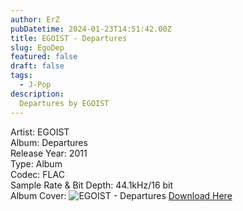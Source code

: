 ```yaml
---
author: ErZ
pubDatetime: 2024-01-23T14:51:42.00Z
title: EGOIST - Departures
slug: EgoDep
featured: false
draft: false
tags:
  - J-Pop
description:
  Departures by EGOIST
---
```

Artist: EGOIST<br>
Album: Departures<br>
Release Year: 2011<br>
Type: Album<br>
Codec: FLAC<br>
Sample Rate & Bit Depth: 44.1kHz/16 bit<br>
Album Cover: ![EGOIST - Departures](https://ucarecdn.com/46c9fa39-515c-41ed-8e0e-b00509adaa99/-/scale_crop/300x300/-/format/auto/-/quality/smart_retina/)
[Download Here](https://cuty.io/EGODep)